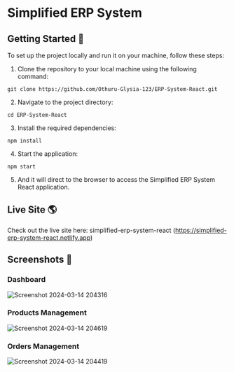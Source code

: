 # Simplified ERP System

## Getting Started :rocket:

To set up the project locally and run it on your machine, follow these steps:

1. Clone the repository to your local machine using the following command:

```
git clone https://github.com/Othuru-Glysia-123/ERP-System-React.git
```

2. Navigate to the project directory:

```
cd ERP-System-React
```

3. Install the required dependencies:

```
npm install
```

4. Start the application:

```
npm start
```

5. And it will direct to the browser to access the Simplified ERP System React application.


## Live Site :earth_americas:

Check out the live site here: simplified-erp-system-react
(https://simplified-erp-system-react.netlify.app)

## Screenshots :camera_flash:

### Dashboard

![Screenshot 2024-03-14 204316](https://github.com/Othuru-Glysia-123/ERP-System-React/assets/138278165/79c63741-79c5-44a7-b7b0-ffed5d53c2e6)


### Products Management

![Screenshot 2024-03-14 204619](https://github.com/Othuru-Glysia-123/ERP-System-React/assets/138278165/a83d7a0f-e651-4be2-9db4-52ba89d97264)



### Orders Management
![Screenshot 2024-03-14 204419](https://github.com/Othuru-Glysia-123/ERP-System-React/assets/138278165/2ac31e73-b87e-4689-8f1e-88619f3fd755)

